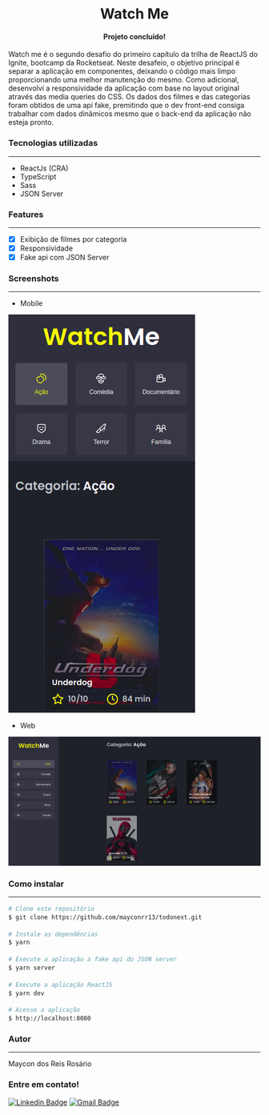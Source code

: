 <h1 align="center"> 
	Watch Me 
</h1>

<h4 align="center"> 
	Projeto concluído! 
</h4>
<p align="left">Watch me é o segundo desafio do primeiro capítulo da trilha de ReactJS do Ignite, bootcamp da Rocketseat. Neste desafeio, o objetivo principal é separar a aplicação em componentes, deixando o código mais limpo proporcionando uma melhor manutenção do mesmo. Como adicional, desenvolvi a responsividade da aplicação com base no layout original através das media queries do CSS. Os dados dos filmes e das categorias foram obtidos de uma api fake, premitindo que o dev front-end consiga trabalhar com dados dinâmicos mesmo que o back-end da aplicação não esteja pronto.</p>

### Tecnologias utilizadas
---

* ReactJs (CRA)
* TypeScript
* Sass
* JSON Server

### Features
---

- [x] Exibição de filmes por categoria
- [x] Responsividade
- [x] Fake api com JSON Server

### Screenshots
---

* Mobile
<img alt="mobile" title="watch-me-mobile" src="./public/mobile.png"/>

* Web
<img alt="web" title="watch-me-web" src="./public/web.png" />

### Como instalar
---

```bash
# Clone este repositório
$ git clone https://github.com/mayconrr13/todonext.git

# Instale as dependências
$ yarn 

# Execute a aplicação a fake api do JSON server
$ yarn server

# Execute a aplicação ReactJS
$ yarn dev

# Acesse a aplicação
$ http://localhost:8080
```

### Autor
---

Maycon dos Reis Rosário

### Entre em contato!

[![Linkedin Badge](https://img.shields.io/badge/-Maycon-blue?style=flat-square&logo=Linkedin&logoColor=white&link=https://www.linkedin.com/in/mayconreisrosario/)](https://www.linkedin.com/in/mayconreisrosario/) 
[![Gmail Badge](https://img.shields.io/badge/-mayconrr13@gmail.com-c14438?style=flat-square&logo=Gmail&logoColor=white&link=mailto:mayconrr13@gmail.com)](mailto:mayconrr13@gmail.com)
